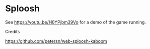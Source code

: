 # Sploosh

See https://youtu.be/H0YPjbm39Vo for a demo of the game running.

Credits

https://github.com/petersn/web-sploosh-kaboom
